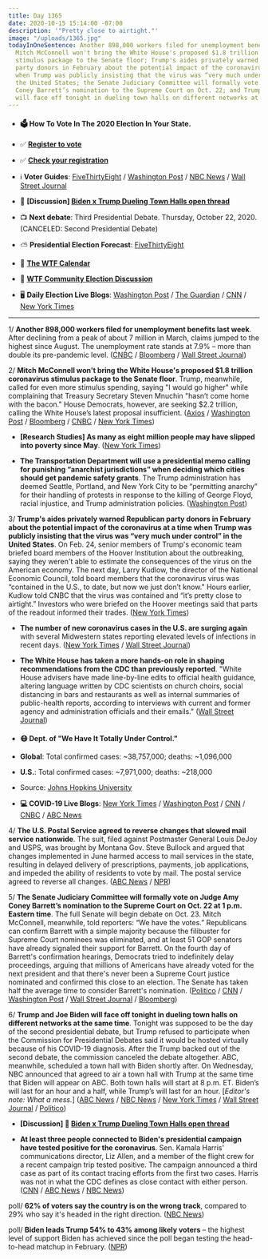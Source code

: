```yaml
---
title: Day 1365
date: 2020-10-15 15:14:00 -07:00
description: '"Pretty close to airtight."'
image: "/uploads/1365.jpg"
todayInOneSentence: Another 898,000 workers filed for unemployment benefits last week;
  Mitch McConnell won't bring the White House's proposed $1.8 trillion coronavirus
  stimulus package to the Senate floor; Trump's aides privately warned Republican
  party donors in February about the potential impact of the coronavirus at a time
  when Trump was publicly insisting that the virus was “very much under control” in
  the United States; the Senate Judiciary Committee will formally vote on Judge Amy
  Coney Barrett’s nomination to the Supreme Court on Oct. 22; and Trump and Joe Biden
  will face off tonight in dueling town halls on different networks at the same time.
---
```


* #### 🗳 How To Vote In The 2020 Election In Your State.

* ✅ **[Register to vote](https://www.vote.org/register-to-vote/)**

* ✅ **[Check your registration](https://www.vote.org/am-i-registered-to-vote/)**

* ℹ️ **Voter Guides**: [FiveThirtyEight](https://projects.fivethirtyeight.com/how-to-vote-2020/) / [Washington Post](https://www.washingtonpost.com/elections/2020/how-to-vote/) / [NBC News](https://www.nbcnews.com/specials/plan-your-vote-state-by-state-guide-voting-by-mail-early-in-person-voting-election/index.html?cid=bc_npd_nn_ms_np-1_200816) / [Wall Street Journal](https://www.wsj.com/articles/how-to-vote-by-mail-in-every-state-11597840923)

* 🍿 **\[Discussion\] [Biden x Trump Dueling Town Halls open thread](https://talk.whatthefuckjusthappenedtoday.com/t/biden-x-trump-dueling-town-halls-open-thread/5992)**

* 📺 **Next debate**: Third Presidential Debate. Thursday, October 22, 2020. (CANCELED: Second Presidential Debate)

* ⛅️ **Presidential Election Forecast**: [FiveThirtyEight](https://projects.fivethirtyeight.com/2020-election-forecast/)

* 📆 **[The WTF Calendar](https://talk.whatthefuckjusthappenedtoday.com/t/the-wtf-event-calendar/5888)**

* 💬 **[WTF Community Election Discussion](https://talk.whatthefuckjusthappenedtoday.com/t/2020-general-election-trump-vs-biden/5758)**

* 🖥 **Daily Election Live Blogs**: [Washington Post](https://www.washingtonpost.com/elections/2020/10/15/trump-biden-live-updates/) / [The Guardian](https://www.theguardian.com/us-news/live/2020/oct/15/amy-coney-barrett-senate-hearing-donald-trump-joe-biden-us-election-coronavirus-covid-live-updates) / [CNN](https://www.cnn.com/politics/live-news/us-election-town-halls-10-15-20/index.html) / [New York Times](https://www.nytimes.com/live/2020/10/15/business/us-economy-coronavirus?action=click&module=Top%20Stories&pgtype=Homepage)

---

1/ **Another 898,000 workers filed for unemployment benefits last week**. After declining from a peak of about 7 million in March, claims jumped to the highest since August. The unemployment rate stands at 7.9% – more than double its pre-pandemic level. ([CNBC](https://www.cnbc.com/2020/10/15/weekly-jobless-claims.html) / [Bloomberg](https://www.bloomberg.com/news/articles/2020-10-15/u-s-jobless-claims-jump-americans-move-to-extended-programs?srnd=premium&sref=MIBMEEoj) / [Wall Street Journal](https://www.wsj.com/articles/weekly-jobless-claims-coronavirus-10-15-2020-11602714104?mod=hp_lead_pos2))

2/ **Mitch McConnell won't bring the White House's proposed $1.8 trillion coronavirus stimulus package to the Senate floor**. Trump, meanwhile, called for even more stimulus spending, saying "I would go higher" while complaining that Treasury Secretary Steven Mnuchin "hasn’t come home with the bacon." House Democrats, however, are seeking $2.2 trillion, calling the White House’s latest proposal insufficient. ([Axios](https://www.axios.com/stimulus-negotiations-cares-act-before-election-cd826d06-b3e8-4518-b2a2-bfa444361754.html) / [Washington Post](https://www.washingtonpost.com/us-policy/2020/10/15/trump-stimulus-economy-congress/) / [Bloomberg](https://www.bloomberg.com/news/articles/2020-10-15/trump-says-he-d-go-over-1-8-trillion-on-stimulus-blames-pelosi?sref=MIBMEEoj) / [CNBC](https://www.cnbc.com/2020/10/15/mnuchin-says-hell-give-ground-on-virus-testing-in-stimulus-negotiations-with-pelosi.html) / [New York Times](https://www.nytimes.com/live/2020/10/15/business/us-economy-coronavirus/president-trump-supports-a-bigger-relief-bill-but-a-deal-is-far-from-certain))

* **\[Research Studies\] As many as eight million people may have slipped into poverty since May**. ([New York Times](https://www.nytimes.com/2020/10/15/us/politics/federal-aid-poverty-levels.html))

* **The Transportation Department will use a presidential memo calling for punishing “anarchist jurisdictions” when deciding which cities should get pandemic safety grants**. The Trump administration has deemed Seattle, Portland, and New York City to be “permitting anarchy” for their handling of protests in response to the killing of George Floyd, racial injustice, and Trump administration policies. ([Washington Post](https://www.washingtonpost.com/transportation/2020/10/15/anarchist-jurisdictions-denied-covid-grant-money/))

3/ **Trump's aides privately warned Republican party donors in February about the potential impact of the coronavirus at a time when Trump was publicly insisting that the virus was “very much under control” in the United States**. On Feb. 24, senior members of Trump's economic team briefed board members of the Hoover Institution about the outbreaking, saying they weren't able to estimate the consequences of the virus on the American economy. The next day, Larry Kudlow, the director of the National Economic Council, told board members that the coronavirus virus was “contained in the U.S., to date, but now we just don’t know." Hours earlier, Kudlow told CNBC that the virus was contained and “it’s pretty close to airtight.” Investors who were briefed on the Hoover meetings said that parts of the readout informed their trades. ([New York Times](https://www.nytimes.com/2020/10/14/us/politics/stock-market-coronavirus-trump.html))

* **The number of new coronavirus cases in the U.S. are surging again** with several Midwestern states reporting elevated levels of infections in recent days. ([New York Times](https://www.nytimes.com/interactive/2020/10/15/us/coronavirus-cases-us-surge.html) / [Wall Street Journal](https://www.wsj.com/articles/coronavirus-latest-updates-10-15-2020-11602749198))

* **The White House has taken a more hands-on role in shaping recommendations from the CDC than previously reported**. "White House advisers have made line-by-line edits to official health guidance, altering language written by CDC scientists on church choirs, social distancing in bars and restaurants as well as internal summaries of public-health reports, according to interviews with current and former agency and administration officials and their emails." ([Wall Street Journal](https://www.wsj.com/articles/a-demoralized-cdc-grapples-with-white-house-meddling-and-its-own-mistakes-11602776561))

* #### 😷 Dept. of "We Have It Totally Under Control."

* **Global**: Total confirmed cases: \~38,757,000; deaths: \~1,096,000

* **U.S.**: Total confirmed cases: \~7,971,000; deaths: \~218,000

* Source: [Johns Hopkins University](https://coronavirus.jhu.edu/map.html)

* **💻 COVID-19 Live Blogs**: [New York Times](https://www.nytimes.com/live/2020/10/15/world/covid-coronavirus) / [Washington Post](https://www.washingtonpost.com/nation/2020/10/15/coronavirus-covid-live-updates-us/) / [CNN](https://www.cnn.com/world/live-news/coronavirus-pandemic-10-15-20-intl/index.html) / [CNBC](https://www.cnbc.com/2020/10/15/coronavirus-updates-latest-news-on-the-covid-19-pandemic.html) / [ABC News](https://abcnews.go.com/Health/live-updates/coronavirus/?id=73623859)

4/ **The U.S. Postal Service agreed to reverse changes that slowed mail service nationwide**. The suit, filed against Postmaster General Louis DeJoy and USPS, was brought by Montana Gov. Steve Bullock and argued that changes implemented in June harmed access to mail services in the state, resulting in delayed delivery of prescriptions, payments, job applications, and impeded the ability of residents to vote by mail. The postal service agreed to reverse all changes. ([ABC News](https://abcnews.go.com/Health/wireStory/postal-service-agrees-reverse-service-73634096) / [NPR](https://www.npr.org/2020/10/15/923960405/postal-service-agrees-to-reverse-service-cutbacks-ahead-of-election))

5/ **The Senate Judiciary Committee will formally vote on Judge Amy Coney Barrett’s nomination to the Supreme Court on Oct. 22 at 1 p.m. Eastern time**. The full Senate will begin debate on Oct. 23. Mitch McConnell, meanwhile, told reporters: “We have the votes.” Republicans can confirm Barrett with a simple majority because the filibuster for Supreme Court nominees was eliminated, and at least 51 GOP senators have already signaled their support for Barrett. On the fourth day of Barrett's confirmation hearings, Democrats tried to indefinitely delay proceedings, arguing that millions of Americans have already voted for the next president and that there's never been a Supreme Court justice nominated and confirmed this close to an election. The Senate has taken half the average time to consider Barrett's nomination. ([Politico](https://www.politico.com/news/2020/10/14/amy-coney-barrett-obamacare-trump-challenge-429420) / [CNN](https://www.cnn.com/2020/10/15/politics/barrett-supreme-court-hearing-day-four/index.html) / [Washington Post](https://www.washingtonpost.com/politics/2020/10/15/amy-coney-barrett-confirmation-hearing-live-updates/) / [Wall Street Journal](https://www.wsj.com/articles/amy-coney-barretts-character-qualifications-to-be-discussed-by-witnesses-11602754203) / [Bloomberg](https://www.bloomberg.com/news/articles/2020-10-15/mcconnell-says-barrett-has-votes-for-senate-confirmation-kgavc5zz?sref=MIBMEEoj))

6/ **Trump and Joe Biden will face off tonight in dueling town halls on different networks at the same time**. Tonight was supposed to be the day of the second presidential debate, but Trump refused to participate when the Commission for Presidential Debates said it would be hosted virtually because of his COVID-19 diagnosis. After the Trump backed out of the second debate, the commission canceled the debate altogether. ABC, meanwhile, scheduled a town hall with Biden shortly after. On Wednesday, NBC announced that agreed to air a town hall with Trump at the same time that Biden will appear on ABC. Both town halls will start at 8 p.m. ET. Biden’s will last for an hour and a half, while Trump’s will last for an hour. \[*Editor's note: What a mess.*\] ([ABC News](https://abcnews.go.com/Politics/abc-news-announces-town-hall-democratic-nominee-joe/story?id=73506593) / [NBC News](https://www.nbcnews.com/politics/2020-election/nbc-news-host-town-hall-trump-thursday-n1243300) / [New York Times](https://www.nytimes.com/2020/10/14/us/elections/trump-town-hall-nbc.html) / [Wall Street Journal](https://www.wsj.com/articles/kamala-harris-cancels-campaign-travel-after-aide-flight-crew-member-test-positive-for-coronavirus-11602770915) / [Politico](https://www.politico.com/news/2020/10/15/trump-town-hall-fury-at-nbc-429639))

* **\[Discussion\] 🍿 [Biden x Trump Dueling Town Halls open thread](https://talk.whatthefuckjusthappenedtoday.com/t/biden-x-trump-dueling-town-halls-open-thread/5992)**

* **At least three people connected to Biden's presidential campaign have tested positive for the coronavirus**. Sen. Kamala Harris' communications director, Liz Allen, and a member of the flight crew for a recent campaign trip tested positive. The campaign announced a third case as part of its contact tracing efforts from the first two cases. Harris was not in what the CDC defines as close contact with either person. ([CNN](https://www.cnn.com/2020/10/15/politics/kamala-harris-campaign-travel-coronavirus/index.html) / [ABC News](https://abcnews.go.com/Politics/wireStory/harris-suspends-travel-staffer-tests-covid-19-positive-73630194) / [NBC News](https://www.nbcnews.com/politics/2020-election/harris-cancels-travel-after-top-aide-tests-positive-covid-19-n1243518))

poll/ **62% of voters say the country is on the wrong track**, compared to 29% who say it's headed in the right direction. ([NBC News](https://www.nbcnews.com/politics/meet-the-press/biden-continues-hold-double-digit-national-lead-over-trump-nbc-n1243425))

poll/ **Biden leads Trump 54% to 43% among likely voters** – the highest level of support Biden has achieved since the poll began testing the head-to-head matchup in February. ([NPR](https://www.npr.org/2020/10/15/923946468/poll-biden-takes-double-digit-lead-over-trump))